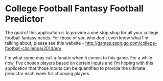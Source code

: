 # College Football Fantasy Football Predictor
The goal of this application is to provide a one stop shop for all your college football fantasy needs. For those of you who don't even know what I'm talking about, please see this website - http://games.espn.go.com/college-football-challenge/2014/en/

I'm what some may call a fanatic when it comes to this game. For a while now, I've chosen players based on certain inputs and I'm hoping with this application that those inputs can be quantified to provide the ultimate predictor each week for choosing players.
